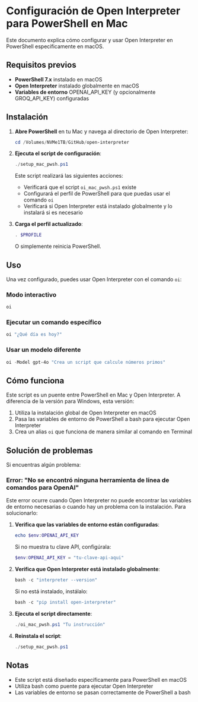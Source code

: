 # Configuración de Open Interpreter para PowerShell en Mac

Este documento explica cómo configurar y usar Open Interpreter en PowerShell específicamente en macOS.

## Requisitos previos

- **PowerShell 7.x** instalado en macOS
- **Open Interpreter** instalado globalmente en macOS
- **Variables de entorno** OPENAI_API_KEY (y opcionalmente GROQ_API_KEY) configuradas

## Instalación

1. **Abre PowerShell** en tu Mac y navega al directorio de Open Interpreter:

   ```powershell
   cd /Volumes/NVMe1TB/GitHub/open-interpreter
   ```

2. **Ejecuta el script de configuración**:

   ```powershell
   ./setup_mac_pwsh.ps1
   ```

   Este script realizará las siguientes acciones:
   - Verificará que el script `oi_mac_pwsh.ps1` existe
   - Configurará el perfil de PowerShell para que puedas usar el comando `oi`
   - Verificará si Open Interpreter está instalado globalmente y lo instalará si es necesario

3. **Carga el perfil actualizado**:

   ```powershell
   . $PROFILE
   ```

   O simplemente reinicia PowerShell.

## Uso

Una vez configurado, puedes usar Open Interpreter con el comando `oi`:

### Modo interactivo

```powershell
oi
```

### Ejecutar un comando específico

```powershell
oi "¿Qué día es hoy?"
```

### Usar un modelo diferente

```powershell
oi -Model gpt-4o "Crea un script que calcule números primos"
```

## Cómo funciona

Este script es un puente entre PowerShell en Mac y Open Interpreter. A diferencia de la versión para Windows, esta versión:

1. Utiliza la instalación global de Open Interpreter en macOS
2. Pasa las variables de entorno de PowerShell a bash para ejecutar Open Interpreter
3. Crea un alias `oi` que funciona de manera similar al comando en Terminal

## Solución de problemas

Si encuentras algún problema:

### Error: "No se encontró ninguna herramienta de línea de comandos para OpenAI"

Este error ocurre cuando Open Interpreter no puede encontrar las variables de entorno necesarias o cuando hay un problema con la instalación. Para solucionarlo:

1. **Verifica que las variables de entorno están configuradas**:

   ```powershell
   echo $env:OPENAI_API_KEY
   ```

   Si no muestra tu clave API, configúrala:

   ```powershell
   $env:OPENAI_API_KEY = "tu-clave-api-aqui"
   ```

2. **Verifica que Open Interpreter está instalado globalmente**:

   ```powershell
   bash -c "interpreter --version"
   ```

   Si no está instalado, instálalo:

   ```powershell
   bash -c "pip install open-interpreter"
   ```

3. **Ejecuta el script directamente**:

   ```powershell
   ./oi_mac_pwsh.ps1 "Tu instrucción"
   ```

4. **Reinstala el script**:

   ```powershell
   ./setup_mac_pwsh.ps1
   ```

## Notas

- Este script está diseñado específicamente para PowerShell en macOS
- Utiliza bash como puente para ejecutar Open Interpreter
- Las variables de entorno se pasan correctamente de PowerShell a bash
